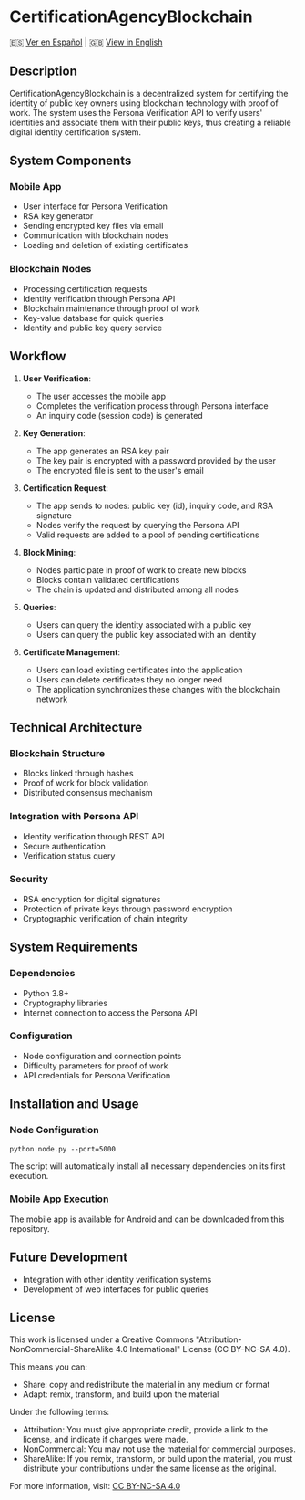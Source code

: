 # CertificationAgencyBlockchain

🇪🇸 [Ver en Español](README.md) | 🇬🇧 [View in English](readme-en.md)

## Description

CertificationAgencyBlockchain is a decentralized system for certifying the identity of public key owners using blockchain technology with proof of work. The system uses the Persona Verification API to verify users' identities and associate them with their public keys, thus creating a reliable digital identity certification system.

## System Components

### Mobile App
- User interface for Persona Verification
- RSA key generator
- Sending encrypted key files via email
- Communication with blockchain nodes
- Loading and deletion of existing certificates

### Blockchain Nodes
- Processing certification requests
- Identity verification through Persona API
- Blockchain maintenance through proof of work
- Key-value database for quick queries
- Identity and public key query service

## Workflow

1. **User Verification**: 
   - The user accesses the mobile app
   - Completes the verification process through Persona interface
   - An inquiry code (session code) is generated

2. **Key Generation**:
   - The app generates an RSA key pair
   - The key pair is encrypted with a password provided by the user
   - The encrypted file is sent to the user's email

3. **Certification Request**:
   - The app sends to nodes: public key (id), inquiry code, and RSA signature
   - Nodes verify the request by querying the Persona API
   - Valid requests are added to a pool of pending certifications

4. **Block Mining**:
   - Nodes participate in proof of work to create new blocks
   - Blocks contain validated certifications
   - The chain is updated and distributed among all nodes

5. **Queries**:
   - Users can query the identity associated with a public key
   - Users can query the public key associated with an identity

6. **Certificate Management**:
   - Users can load existing certificates into the application
   - Users can delete certificates they no longer need
   - The application synchronizes these changes with the blockchain network

## Technical Architecture

### Blockchain Structure
- Blocks linked through hashes
- Proof of work for block validation
- Distributed consensus mechanism

### Integration with Persona API
- Identity verification through REST API
- Secure authentication
- Verification status query

### Security
- RSA encryption for digital signatures
- Protection of private keys through password encryption
- Cryptographic verification of chain integrity

## System Requirements

### Dependencies
- Python 3.8+
- Cryptography libraries
- Internet connection to access the Persona API

### Configuration
- Node configuration and connection points
- Difficulty parameters for proof of work
- API credentials for Persona Verification

## Installation and Usage

### Node Configuration
```
python node.py --port=5000
```

The script will automatically install all necessary dependencies on its first execution.

### Mobile App Execution
The mobile app is available for Android and can be downloaded from this repository.

## Future Development
- Integration with other identity verification systems
- Development of web interfaces for public queries

## License

This work is licensed under a Creative Commons "Attribution-NonCommercial-ShareAlike 4.0 International" License (CC BY-NC-SA 4.0).

This means you can:
- Share: copy and redistribute the material in any medium or format
- Adapt: remix, transform, and build upon the material

Under the following terms:
- Attribution: You must give appropriate credit, provide a link to the license, and indicate if changes were made.
- NonCommercial: You may not use the material for commercial purposes.
- ShareAlike: If you remix, transform, or build upon the material, you must distribute your contributions under the same license as the original.

For more information, visit: [CC BY-NC-SA 4.0](https://creativecommons.org/licenses/by-nc-sa/4.0/)